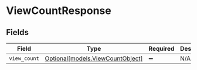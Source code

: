 # ViewCountResponse


## Fields

| Field                                                            | Type                                                             | Required                                                         | Description                                                      |
| ---------------------------------------------------------------- | ---------------------------------------------------------------- | ---------------------------------------------------------------- | ---------------------------------------------------------------- |
| `view_count`                                                     | [Optional[models.ViewCountObject]](../models/viewcountobject.md) | :heavy_minus_sign:                                               | N/A                                                              |